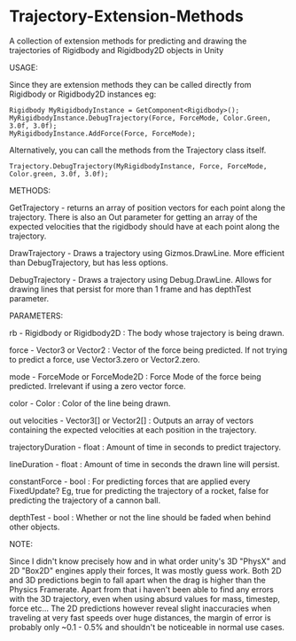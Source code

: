# Trajectory-Extension-Methods
A collection of extension methods for predicting and drawing the trajectories of Rigidbody and Rigidbody2D objects in Unity

USAGE:

Since they are extension methods they can be called directly from Rigidbody or Rigidbody2D instances eg:

    Rigidbody MyRigidbodyInstance = GetComponent<Rigidbody>();
    MyRigidbodyInstance.DebugTrajectory(Force, ForceMode, Color.Green, 3.0f, 3.0f);
    MyRigidbodyInstance.AddForce(Force, ForceMode);
  
Alternatively, you can call the methods from the Trajectory class itself.

    Trajectory.DebugTrajectory(MyRigidbodyInstance, Force, ForceMode, Color.green, 3.0f, 3.0f);


METHODS:

GetTrajectory - returns an array of position vectors for each point along the trajectory. There is also an Out parameter for getting an array of the expected velocities that the rigidbody should have at each point along the trajectory.

DrawTrajectory - Draws a trajectory using Gizmos.DrawLine. More efficient than DebugTrajectory, but has less options.

DebugTrajectory - Draws a trajectory using Debug.DrawLine. Allows for drawing lines that persist for more than 1 frame and has depthTest parameter.


PARAMETERS:

rb - Rigidbody or Rigidbody2D : The body whose trajectory is being drawn.

force - Vector3 or Vector2 : Vector of the force being predicted. If not trying to predict a force, use Vector3.zero or Vector2.zero.

mode - ForceMode or ForceMode2D : Force Mode of the force being predicted. Irrelevant if using a zero vector force.

color - Color : Color of the line being drawn.

out velocities - Vector3[] or Vector2[] : Outputs an array of vectors containing the expected velocities at each position in the trajectory.

trajectoryDuration - float : Amount of time in seconds to predict trajectory.

lineDuration - float : Amount of time in seconds the drawn line will persist.

constantForce - bool : For predicting forces that are applied every FixedUpdate? Eg, true for predicting the trajectory of a rocket, false for predicting the trajectory of a cannon ball.

depthTest - bool : Whether or not the line should be faded when behind other objects.


NOTE:

Since I didn't know precisely how and in what order unity's 3D "PhysX" and 2D "Box2D" engines apply their forces, It was mostly guess work. Both 2D and 3D predictions begin to fall apart when the drag is higher than the Physics Framerate. Apart from that i haven't been able to find any errors with the 3D trajectory, even when using absurd values for mass, timestep, force etc... The 2D predictions however reveal slight inaccuracies when traveling at very fast speeds over huge distances, the margin of error is probably only ~0.1 - 0.5% and shouldn't be noticeable in normal use cases.
